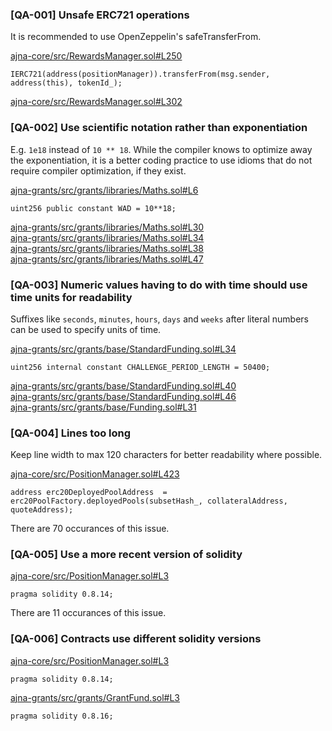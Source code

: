 ### [QA-001] Unsafe ERC721 operations

It is recommended to use OpenZeppelin's safeTransferFrom.  

[ajna-core/src/RewardsManager.sol#L250](https://github.com/code-423n4/2023-05-ajna/blob/main/ajna-core/src/RewardsManager.sol#L250)  
```
IERC721(address(positionManager)).transferFrom(msg.sender, address(this), tokenId_);
```
[ajna-core/src/RewardsManager.sol#L302](https://github.com/code-423n4/2023-05-ajna/blob/main/ajna-core/src/RewardsManager.sol#L302)  

### [QA-002] Use scientific notation rather than exponentiation

E.g. `1e18` instead of `10 ** 18`. While the compiler knows to optimize away the exponentiation, it is a better coding practice to use idioms that do not require compiler optimization, if they exist.  

[ajna-grants/src/grants/libraries/Maths.sol#L6](https://github.com/code-423n4/2023-05-ajna/blob/main/ajna-grants/src/grants/libraries/Maths.sol#L6)  
```
uint256 public constant WAD = 10**18;
```
[ajna-grants/src/grants/libraries/Maths.sol#L30](https://github.com/code-423n4/2023-05-ajna/blob/main/ajna-grants/src/grants/libraries/Maths.sol#L30)  
[ajna-grants/src/grants/libraries/Maths.sol#L34](https://github.com/code-423n4/2023-05-ajna/blob/main/ajna-grants/src/grants/libraries/Maths.sol#L34)  
[ajna-grants/src/grants/libraries/Maths.sol#L38](https://github.com/code-423n4/2023-05-ajna/blob/main/ajna-grants/src/grants/libraries/Maths.sol#L38)  
[ajna-grants/src/grants/libraries/Maths.sol#L47](https://github.com/code-423n4/2023-05-ajna/blob/main/ajna-grants/src/grants/libraries/Maths.sol#L47)  

### [QA-003] Numeric values having to do with time should use time units for readability

Suffixes like `seconds`, `minutes`, `hours`, `days` and `weeks` after literal numbers can be used to specify units of time.  

[ajna-grants/src/grants/base/StandardFunding.sol#L34](https://github.com/code-423n4/2023-05-ajna/blob/main/ajna-grants/src/grants/base/StandardFunding.sol#L34)  
```
uint256 internal constant CHALLENGE_PERIOD_LENGTH = 50400;
```
[ajna-grants/src/grants/base/StandardFunding.sol#L40](https://github.com/code-423n4/2023-05-ajna/blob/main/ajna-grants/src/grants/base/StandardFunding.sol#L40)  
[ajna-grants/src/grants/base/StandardFunding.sol#L46](https://github.com/code-423n4/2023-05-ajna/blob/main/ajna-grants/src/grants/base/StandardFunding.sol#L46)  
[ajna-grants/src/grants/base/Funding.sol#L31](https://github.com/code-423n4/2023-05-ajna/blob/main/ajna-grants/src/grants/base/Funding.sol#L31)  

### [QA-004] Lines too long

Keep line width to max 120 characters for better readability where possible.  

[ajna-core/src/PositionManager.sol#L423](https://github.com/code-423n4/2023-05-ajna/blob/main/ajna-core/src/PositionManager.sol#L423)  
```
address erc20DeployedPoolAddress  = erc20PoolFactory.deployedPools(subsetHash_, collateralAddress, quoteAddress);
```
There are 70 occurances of this issue.

### [QA-005] Use a more recent version of solidity

[ajna-core/src/PositionManager.sol#L3](https://github.com/code-423n4/2023-05-ajna/blob/main/ajna-core/src/PositionManager.sol#L3)  
```
pragma solidity 0.8.14;
```
There are 11 occurances of this issue.

### [QA-006] Contracts use different solidity versions

[ajna-core/src/PositionManager.sol#L3](https://github.com/code-423n4/2023-05-ajna/blob/main/ajna-core/src/PositionManager.sol#L3)
```
pragma solidity 0.8.14;
```
[ajna-grants/src/grants/GrantFund.sol#L3](https://github.com/code-423n4/2023-05-ajna/blob/main/ajna-grants/src/grants/GrantFund.sol#L3)
```
pragma solidity 0.8.16;
```
